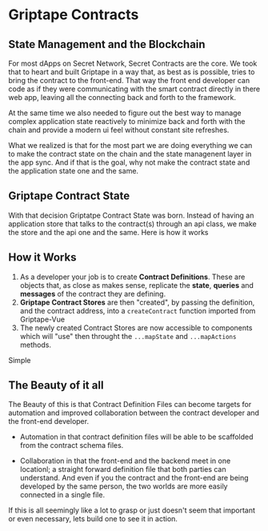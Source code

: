 # Griptape Contracts

## State Management and the Blockchain

For most dApps on Secret Network, Secret Contracts are the core. We took that to heart and built Griptape in a way that, as best as is possible, tries to bring the contract to the front-end. That way the front end developer can code as if they were communicating with the smart contract directly in there web app, leaving all the connecting back and forth to the framework. 

At the same time we also needed to figure out the best way to manage complex application state reactively to minimize back and forth with the chain and provide a modern ui feel without constant site refreshes.

What we realized is that for the most part we are doing everything we can to make the contract state on the chain and the state managenent layer in the app sync. And if that is the goal, why not make the contract state and the application state one and the same.

## Griptape Contract State

With that decision Griptatpe Contract State was born. Instead of having an application store that talks to the contract(s) through an api class, we make the store and the api one and the same. Here is how it works

## How it Works

1. As a developer your job is to create **Contract Definitions**. These are objects that, as close as makes sense, replicate the **state**, **queries** and **messages** of the contract they are defining.
2. **Griptape Contract Stores** are then "created", by passing the definition, and the contract address, into a `createContract` function imported from Griptape-Vue
3. The newly created Contract Stores are now accessible to components which will "use" then throught the `...mapState` and `...mapActions` methods.

Simple

## The Beauty of it all

The Beauty of this is that Contract Definition Files can become targets for automation and improved collaboration between the contract developer and the front-end developer.

- Automation in that contract definition files will be able to be scaffolded from the contract schema files.

- Collaboration in that the front-end and the backend meet in one locationl; a straight forward definition file that both parties can understand. And even if you the contract and the front-end are being developed by the same person, the two worlds are more easily connected in a single file.

If this is all seemingly like a lot to grasp or just doesn't seem that important or even necessary, lets build one to see it in action.